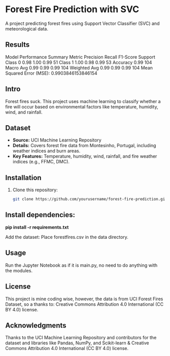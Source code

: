 # Forest Fire Prediction with SVC
A project predicting forest fires using Support Vector Classifier (SVC) and meteorological data.  

## Results
Model Performance Summary
Metric	Precision	Recall	F1-Score	Support
Class 0	0.98	1.00	0.99	51
Class 1	1.00	0.98	0.99	53
Accuracy			0.99	104
Macro Avg	0.99	0.99	0.99	104
Weighted Avg	0.99	0.99	0.99	104
Mean Squared Error (MSE): 0.9903846153846154


## Intro
Forest fires suck. This project uses machine learning to classify whether a fire will occur based on environmental factors like temperature, humidity, wind, and rainfall.

## Dataset
- **Source:** UCI Machine Learning Repository  
- **Details:** Covers forest fire data from Montesinho, Portugal, including weather indices and burn areas.  
- **Key Features:** Temperature, humidity, wind, rainfall, and fire weather indices (e.g., FFMC, DMC).  

## Installation
1. Clone this repository:  
   ```bash
   git clone https://github.com/yourusername/forest-fire-prediction.git

## Install dependencies:

**pip install -r requirements.txt**

Add the dataset:
Place forestfires.csv in the data directory.

## Usage
Run the Jupyter Notebook as if it is main.py, no need to do anything with the modules.

## License
This project is mine coding wise, however, the data is from UCI Forest Fires Dataset, so a thanks to: Creative Commons Attribution 4.0 International (CC BY 4.0) license.

## Acknowledgments
Thanks to the UCI Machine Learning Repository and contributors for the dataset and libraries like Pandas, NumPy, and Scikit-learn & Creative Commons Attribution 4.0 International (CC BY 4.0) license.
